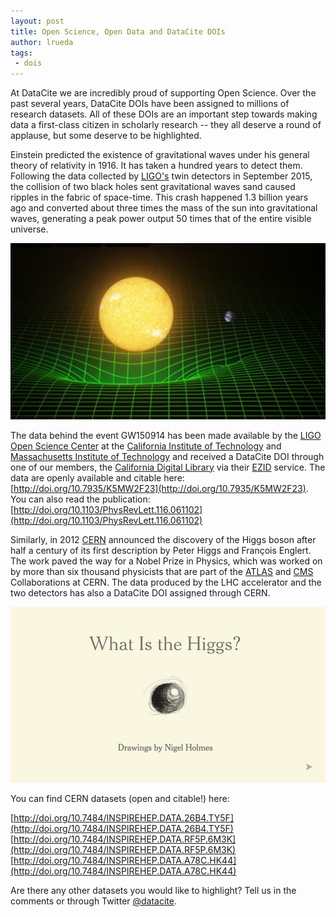 ```yaml
---
layout: post
title: Open Science, Open Data and DataCite DOIs
author: lrueda
tags:
 - dois
---
```


At DataCite we are incredibly proud of supporting Open Science. Over the past several years, DataCite DOIs have been assigned to millions of research datasets. All of these DOIs are an important step towards making data a first-class citizen in scholarly research -- they all deserve a round of applause, but some deserve to be highlighted.

Einstein predicted the existence of gravitational waves under his general theory of relativity in 1916. It has taken a hundred years to detect them. Following the data collected by [LIGO's](https://www.ligo.caltech.edu) twin detectors in September 2015, the collision of two black holes sent gravitational waves sand caused ripples in the fabric of space-time. This crash happened 1.3 billion years ago and converted about three times the mass of the sun into gravitational waves, generating a peak power output 50 times that of the entire visible universe.

![[Gravitational waves](http://www.space.com/31900-gravitational-waves-discovery-ligo.html)](/assets/images/2016/03/waves.png)

The data behind the event GW150914 has been made available by the [LIGO Open Science Center](https://losc.ligo.org/) at the [California Institute of Technology](http://www.caltech.edu/) and [Massachusetts Institute of Technology](http://www.mit.edu/) and received a DataCite DOI through one of our members, the [California Digital Library](http://www.cdlib.org/) via their [EZID](http://ezid.cdlib.org/) service. The data are openly available and citable here: [http://doi.org/10.7935/K5MW2F23](http://doi.org/10.7935/K5MW2F23). You can also read the publication: [http://doi.org/10.1103/PhysRevLett.116.061102](http://doi.org/10.1103/PhysRevLett.116.061102)

Similarly, in 2012 [CERN](http://cern.ch) announced the discovery of the Higgs boson after half a century of its first description by Peter Higgs and François Englert. The work paved the way for a Nobel Prize in Physics, which was worked on by more than six thousand physicists that are part of the [ATLAS](http://atlas.ch/) and [CMS](cms.web.cern.ch/) Collaborations at CERN. The data produced by the LHC accelerator and the two detectors has also a DataCite DOI assigned through CERN. 

![[What is the Higgs](http://www.nytimes.com/interactive/2013/10/08/science/the-higgs-boson.html?_r=0#/?g=true&higgs1_slide=0 )](/assets/images/2016/03/higgs.png)

You can find CERN datasets (open and citable!) here:

[http://doi.org/10.7484/INSPIREHEP.DATA.26B4.TY5F](http://doi.org/10.7484/INSPIREHEP.DATA.26B4.TY5F)
[http://doi.org/10.7484/INSPIREHEP.DATA.RF5P.6M3K](http://doi.org/10.7484/INSPIREHEP.DATA.RF5P.6M3K)
[http://doi.org/10.7484/INSPIREHEP.DATA.A78C.HK44](http://doi.org/10.7484/INSPIREHEP.DATA.A78C.HK44)

Are there any other datasets you would like to highlight? Tell us in the comments or through Twitter [@datacite](http://twitter.com/datacite).

